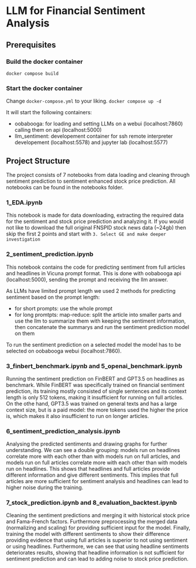 # LLM for Financial Sentiment Analysis
## Prerequisites

### Build the docker container
`docker compose build`

### Start the docker container
Change `docker-compose.yml` to your liking.
`docker compose up -d`

It will start the following containers: 
- oobabooga: for loading and setting LLMs on a webui (localhost:7860) calling them on api (localhost:5000)
- llm_sentiment: developement container for ssh remote interpreter developement (localhost:5578) and jupyter lab (localhost:5577)

## Project Structure
The project consists of 7 notebooks from data loading and cleaning through sentiment prediction to sentiment enhanced stock price prediction. All notebooks can be found in the notebooks folder.

### 1_EDA.ipynb
This notebook is made for data downloading, extracting the required data for the sentiment and stock price prediction and analyzing it.
If you would not like to download the full original FNSPID stock news data (~24gb) then skip the first 2 points and start with `3. Select GE and make deeper investigation`

### 2_sentiment_prediction.ipynb
This notebook contains the code for predicting sentiment from full articles and headlines in Vicuna prompt format. This is done with oobabooga api (localhost:5000), sending the prompt and receiving the llm answer. 

As LLMs have limited prompt length we used 2 methods for predicting sentiment based on the prompt length:
- for short prompts: use the whole prompt
- for long promtpts: map-reduce: split the article into smaller parts and use the llm to summarize them with keeping the sentiment information, then concatenate the summarys and run the sentiment prediction model on them

To run the sentiment prediction on a selected model the model has to be selected on oobabooga webui (localhost:7860).

### 3_finbert_benchmark.ipynb and 5_openai_benchmark.ipynb
Running the sentiment prediction on FinBERT and GPT3.5 on headlines as benchmark. While FinBERT was specifically trained on financial sentiment prediction, its training mostly consisted of single sentences and its context length is only 512 tokens, making it insufficient for running on full articles. On the othe hand, GPT3.5 was trained on general texts and has a large context size, but is a paid model: the more tokens used the  higher the price is, which makes it also insufficient to run on longer articles.

### 6_sentiment_prediction_analysis.ipynb
Analysing the predicted sentiments and drawing graphs for further understanding. We can see a double grouping: models run on headlines correlate more with each other than with models run on full articles, and models run on full articles correlate more with each other than with models run on headlines. This shows that headlines and full articles provide different information and give different sentiments. This implies that full articles are more sufficient for sentiment analysis and headlines can lead to higher noise during the training.

### 7_stock_prediction.ipynb and 8_evaluation_backtest.ipynb
Cleaning the sentiment predictions and merging it with historical stock price and Fama-French factors. Furthermore preprocessing the merged data (normalizing and scaling) for providing sufficient input for the model. 
Finally, training the model with different sentiments to show their difference providing evidence that using full articles is superior to not using sentiment or using headlines. Furthermore, we can see that using headline sentiments deteriorates results, showing that headline information is not sufficient for sentiment prediction and can lead to adding noise to stock price prediction.
